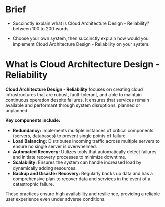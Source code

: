 # Brief

- Succinctly explain what is Cloud Architecture Design - Reliability? between 100 to 200 words.

- Choose your own system, then succinctly explain how would you implement Cloud Architecture Design - Reliability on your system.

# What is Cloud Architecture Design - Reliability

**Cloud Architecture Design - Reliability** focuses on creating cloud infrastructures that are robust, fault-tolerant, and able to maintain continuous operation despite failures. It ensures that services remain available and performant through system disruptions, planned or unplanned.

**Key components include:**

- **Redundancy:** Implements multiple instances of critical components (servers, databases) to prevent single points of failure.
- **Load Balancing:** Distributes incoming traffic across multiple servers to ensure no single server is overwhelmed.
- **Automated Recovery:** Utilizes tools that automatically detect failures and initiate recovery processes to minimize downtime.
- **Scalability:** Ensures the system can handle increased load by dynamically adding resources.
- **Backup and Disaster Recovery:** Regularly backs up data and has a comprehensive plan to recover data and services in the event of a catastrophic failure.

These practices ensure high availability and resilience, providing a reliable user experience even under adverse conditions.
